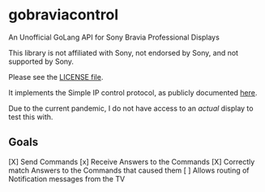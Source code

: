 # gobraviacontrol
An Unofficial GoLang API for Sony Bravia Professional Displays

This library is not affiliated with Sony, not endorsed by Sony, and not supported by Sony.  

Please see the [LICENSE file](LICENSE). 

It implements the Simple IP control protocol, as publicly documented [here](https://pro-bravia.sony.net/develop/integrate/ssip/overview/index.html).

Due to the current pandemic, I do not have access to an _actual_ display to test this with.

## Goals
[X] Send Commands
[x] Receive Answers to the Commands
[X] Correctly match Answers to the Commands that caused them
[ ] Allows routing of Notification messages from the TV